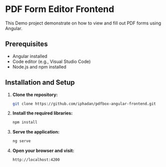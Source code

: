 # PDF Form Editor Frontend

This Demo project demonstrate on how to view and fill out PDF forms using Angular.

## Prerequisites

- Angular installed
- Code editor (e.g., Visual Studio Code)
- Node.js and npm installed

## Installation and Setup

1. **Clone the repository:**

   ```bash
   git clone https://github.com/iphadan/pdfbox-angular-frontend.git
   ```

2. **Install the required libraries:**

   ```bash
   npm install
   ```

3. **Serve the application:**

   ```bash
   ng serve
   ```

4. **Open your browser and visit:**

   ```
   http://localhost:4200
   ```


